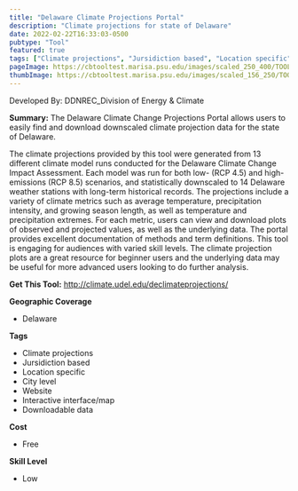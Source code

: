 ```yaml
---
title: "Delaware Climate Projections Portal"
description: "Climate projections for state of Delaware"
date: 2022-02-22T16:33:03-0500
pubtype: "Tool"
featured: true
tags: ["Climate projections", "Jursidiction based", "Location specific", "City level", "Website", "Interactive interface/map", "Downloadable data"]
pageImage: https://cbtooltest.marisa.psu.edu/images/scaled_250_400/TOOLID_34.0_ScreenCapture-1.png
thumbImage: https://cbtooltest.marisa.psu.edu/images/scaled_156_250/TOOLID_34.0_ScreenCapture-1.png
---
```

Developed By: DDNREC_Division of Energy & Climate

**Summary:** The Delaware Climate Change Projections Portal allows users to easily find and download downscaled climate projection data for the state of Delaware.  

The climate projections provided by this tool were generated from 13 different climate model runs conducted for the Delaware Climate Change Impact Assessment. Each model was run for both low- (RCP 4.5) and high-emissions (RCP 8.5) scenarios, and statistically downscaled to 14 Delaware weather stations with long-term historical records. The projections include a variety of climate metrics such as average temperature, precipitation intensity, and growing season length, as well as temperature and precipitation extremes. For each metric, users can view and download plots of observed and projected values, as well as the underlying data. The portal provides excellent documentation of methods and term definitions. This tool is engaging for audiences with varied skill levels. The climate projection plots are a great resource for beginner users and the underlying data may be useful for more advanced users looking to do further analysis.


__**Get This Tool:**__ http://climate.udel.edu/declimateprojections/

__**Geographic Coverage**__
- Delaware

__**Tags**__
-  Climate projections
-  Jursidiction based
-  Location specific
-  City level
-  Website
-  Interactive interface/map
-  Downloadable data

__**Cost**__
- Free

__**Skill Level**__
- Low
